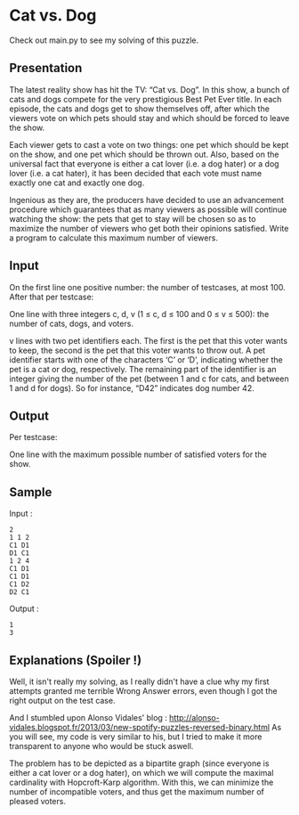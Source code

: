 Cat vs. Dog
===========

Check out main.py to see my solving of this puzzle.


Presentation
------------

The latest reality show has hit the TV: “Cat vs. Dog”. In this show, a bunch of cats and dogs compete for the very prestigious Best Pet Ever title. In each episode, the cats and dogs get to show themselves off, after which the viewers vote on which pets should stay and which should be forced to leave the show.

Each viewer gets to cast a vote on two things: one pet which should be kept on the show, and one pet which should be thrown out. Also, based on the universal fact that everyone is either a cat lover (i.e. a dog hater) or a dog lover (i.e. a cat hater), it has been decided that each vote must name exactly one cat and exactly one dog.

Ingenious as they are, the producers have decided to use an advancement procedure which guarantees that as many viewers as possible will continue watching the show: the pets that get to stay will be chosen so as to maximize the number of viewers who get both their opinions satisfied. Write a program to calculate this maximum number of viewers. 

Input
-----
On the first line one positive number: the number of testcases, at most 100. After that per testcase:

One line with three integers c, d, v (1 ≤ c, d ≤ 100 and 0 ≤ v ≤ 500): the number of cats, dogs, and voters.

v lines with two pet identifiers each. The first is the pet that this voter wants to keep, the second is the pet that this voter wants to throw out. A pet identifier starts with one of the characters ‘C’ or ‘D’, indicating whether the pet is a cat or dog, respectively. The remaining part of the identifier is an integer giving the number of the pet (between 1 and c for cats, and between 1 and d for dogs). So for instance, “D42” indicates dog number 42.

Output
------
Per testcase:

One line with the maximum possible number of satisfied voters for the show.

Sample
------
  Input :
  
   	2
	1 1 2
	C1 D1
	D1 C1
	1 2 4
	C1 D1
	C1 D1
	C1 D2
	D2 C1 
  
  Output :
  
    1
	3


Explanations (Spoiler !)
------------------------

Well, it isn't really my solving, as I really didn't have a clue why my first attempts granted me terrible Wrong Answer errors,
even though I got the right output on the test case.

And I stumbled upon Alonso Vidales' blog : http://alonso-vidales.blogspot.fr/2013/03/new-spotify-puzzles-reversed-binary.html
As you will see, my code is very similar to his, but I tried to make it more transparent to anyone who would be stuck aswell.

The problem has to be depicted as a bipartite graph (since everyone is either a cat lover or a dog hater), on which we will compute the maximal cardinality with Hopcroft-Karp algorithm.
With this, we can minimize the number of incompatible voters, and thus get the maximum number of pleased voters.
